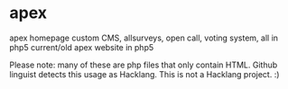 # apex
apex homepage custom CMS, allsurveys, open call, voting system, all in php5
current/old apex website in php5

Please note: many of these are php files that only contain HTML. Github linguist detects this usage as Hacklang. This is not a Hacklang project. :)
